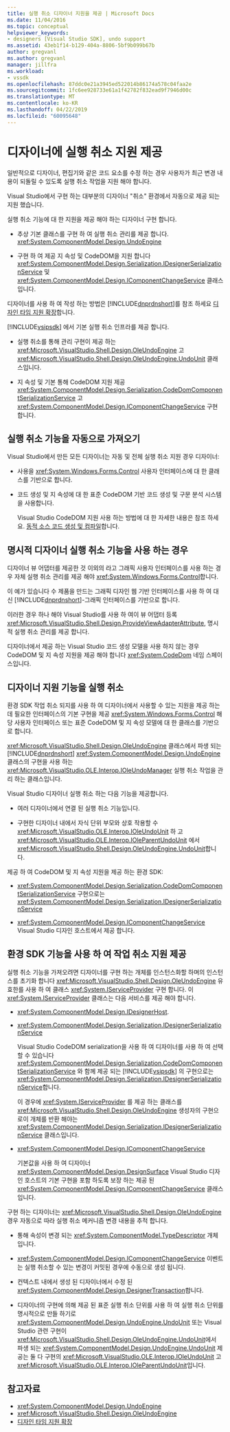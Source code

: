 ```yaml
---
title: 실행 취소 디자이너 지원을 제공 | Microsoft Docs
ms.date: 11/04/2016
ms.topic: conceptual
helpviewer_keywords:
- designers [Visual Studio SDK], undo support
ms.assetid: 43eb1f14-b129-404a-8806-5bf9b099b67b
author: gregvanl
ms.author: gregvanl
manager: jillfra
ms.workload:
- vssdk
ms.openlocfilehash: 87ddc0e21a3945ed522014b86174a578c04faa2e
ms.sourcegitcommit: 1fc6ee928733e61a1f42782f832ead9f7946d00c
ms.translationtype: MT
ms.contentlocale: ko-KR
ms.lasthandoff: 04/22/2019
ms.locfileid: "60095648"
---
```

# <a name="supply-undo-support-to-designers"></a>디자이너에 실행 취소 지원 제공

일반적으로 디자이너, 편집기와 같은 코드 요소를 수정 하는 경우 사용자가 최근 변경 내용이 되돌릴 수 있도록 실행 취소 작업을 지원 해야 합니다.

Visual Studio에서 구현 하는 대부분의 디자이너 "취소" 환경에서 자동으로 제공 되는 지원 했습니다.

실행 취소 기능에 대 한 지원을 제공 해야 하는 디자이너 구현 합니다.

- 추상 기본 클래스를 구현 하 여 실행 취소 관리를 제공 합니다. <xref:System.ComponentModel.Design.UndoEngine>

- 구현 하 여 제공 지 속성 및 CodeDOM을 지원 합니다 <xref:System.ComponentModel.Design.Serialization.IDesignerSerializationService> 및 <xref:System.ComponentModel.Design.IComponentChangeService> 클래스입니다.

디자이너를 사용 하 여 작성 하는 방법은 [!INCLUDE[dnprdnshort](../code-quality/includes/dnprdnshort_md.md)]를 참조 하세요 [디자인 타임 지원 확장](/previous-versions/37899azc(v=vs.140))합니다.

[!INCLUDE[vsipsdk](../extensibility/includes/vsipsdk_md.md)] 에서 기본 실행 취소 인프라를 제공 합니다.

- 실행 취소를 통해 관리 구현이 제공 하는 <xref:Microsoft.VisualStudio.Shell.Design.OleUndoEngine> 고 <xref:Microsoft.VisualStudio.Shell.Design.OleUndoEngine.UndoUnit> 클래스입니다.

- 지 속성 및 기본 통해 CodeDOM 지원 제공 <xref:System.ComponentModel.Design.Serialization.CodeDomComponentSerializationService> 고 <xref:System.ComponentModel.Design.IComponentChangeService> 구현 합니다.

## <a name="obtain-undo-support-automatically"></a>실행 취소 기능을 자동으로 가져오기

Visual Studio에서 만든 모든 디자이너는 자동 및 전체 실행 취소 지원 경우 디자이너:

- 사용을 <xref:System.Windows.Forms.Control> 사용자 인터페이스에 대 한 클래스를 기반으로 합니다.

- 코드 생성 및 지 속성에 대 한 표준 CodeDOM 기반 코드 생성 및 구문 분석 시스템을 사용합니다.

   Visual Studio CodeDOM 지원 사용 하는 방법에 대 한 자세한 내용은 참조 하세요. [동적 소스 코드 생성 및 컴파일](/dotnet/framework/reflection-and-codedom/dynamic-source-code-generation-and-compilation)합니다.

## <a name="when-to-use-explicit-designer-undo-support"></a>명시적 디자이너 실행 취소 기능을 사용 하는 경우
 디자이너 뷰 어댑터를 제공한 것 이외의 라고 그래픽 사용자 인터페이스를 사용 하는 경우 자체 실행 취소 관리를 제공 해야 <xref:System.Windows.Forms.Control>합니다.

 이 예가 있습니다 수 제품을 만드는 그래픽 디자인 웹 기반 인터페이스를 사용 하 여 대신 [!INCLUDE[dnprdnshort](../code-quality/includes/dnprdnshort_md.md)]-그래픽 인터페이스를 기반으로 합니다.

 이러한 경우 하나 해야 Visual Studio를 사용 하 여이 뷰 어댑터 등록 <xref:Microsoft.VisualStudio.Shell.Design.ProvideViewAdapterAttribute>, 명시적 실행 취소 관리를 제공 합니다.

 디자이너에서 제공 하는 Visual Studio 코드 생성 모델을 사용 하지 않는 경우 CodeDOM 및 지 속성 지원을 제공 해야 합니다 <xref:System.CodeDom> 네임 스페이스입니다.

## <a name="undo-support-features-of-the-designer"></a>디자이너 지원 기능을 실행 취소
 환경 SDK 작업 취소 되지를 사용 하 여 디자이너에서 사용할 수 있는 지원을 제공 하는 데 필요한 인터페이스의 기본 구현을 제공 <xref:System.Windows.Forms.Control> 해당 사용자 인터페이스 또는 표준 CodeDOM 및 지 속성 모델에 대 한 클래스를 기반으로 합니다.

 <xref:Microsoft.VisualStudio.Shell.Design.OleUndoEngine> 클래스에서 파생 되는 [!INCLUDE[dnprdnshort](../code-quality/includes/dnprdnshort_md.md)] <xref:System.ComponentModel.Design.UndoEngine> 클래스의 구현을 사용 하는 <xref:Microsoft.VisualStudio.OLE.Interop.IOleUndoManager> 실행 취소 작업을 관리 하는 클래스입니다.

 Visual Studio 디자이너 실행 취소 하는 다음 기능을 제공합니다.

- 여러 디자이너에서 연결 된 실행 취소 기능입니다.

- 구현한 디자이너 내에서 자식 단위 부모와 상호 작용할 수 <xref:Microsoft.VisualStudio.OLE.Interop.IOleUndoUnit> 하 고 <xref:Microsoft.VisualStudio.OLE.Interop.IOleParentUndoUnit> 에서 <xref:Microsoft.VisualStudio.Shell.Design.OleUndoEngine.UndoUnit>합니다.

제공 하 여 CodeDOM 및 지 속성 지원을 제공 하는 환경 SDK:

- <xref:System.ComponentModel.Design.Serialization.CodeDomComponentSerializationService> 구현으로는 <xref:System.ComponentModel.Design.Serialization.IDesignerSerializationService>

- <xref:System.ComponentModel.Design.IComponentChangeService> Visual Studio 디자인 호스트에서 제공 합니다.

## <a name="use-the-environment-sdk-features-to-supply-undo-support"></a>환경 SDK 기능을 사용 하 여 작업 취소 지원 제공

실행 취소 기능을 가져오려면 디자이너를 구현 하는 개체를 인스턴스화할 하며의 인스턴스를 초기화 합니다 <xref:Microsoft.VisualStudio.Shell.Design.OleUndoEngine> 유효한를 사용 하 여 클래스 <xref:System.IServiceProvider> 구현 합니다. 이 <xref:System.IServiceProvider> 클래스는 다음 서비스를 제공 해야 합니다.

- <xref:System.ComponentModel.Design.IDesignerHost>.

- <xref:System.ComponentModel.Design.Serialization.IDesignerSerializationService>

   Visual Studio CodeDOM serialization을 사용 하 여 디자이너를 사용 하 여 선택할 수 있습니다 <xref:System.ComponentModel.Design.Serialization.CodeDomComponentSerializationService> 와 함께 제공 되는 [!INCLUDE[vsipsdk](../extensibility/includes/vsipsdk_md.md)] 의 구현으로는 <xref:System.ComponentModel.Design.Serialization.IDesignerSerializationService>합니다.

   이 경우에 <xref:System.IServiceProvider> 를 제공 하는 클래스를 <xref:Microsoft.VisualStudio.Shell.Design.OleUndoEngine> 생성자의 구현으로이 개체를 반환 해야는 <xref:System.ComponentModel.Design.Serialization.IDesignerSerializationService> 클래스입니다.

- <xref:System.ComponentModel.Design.IComponentChangeService>

   기본값을 사용 하 여 디자이너 <xref:System.ComponentModel.Design.DesignSurface> Visual Studio 디자인 호스트의 기본 구현을 포함 하도록 보장 하는 제공 된 <xref:System.ComponentModel.Design.IComponentChangeService> 클래스입니다.

구현 하는 디자이너는 <xref:Microsoft.VisualStudio.Shell.Design.OleUndoEngine> 경우 자동으로 따라 실행 취소 메커니즘 변경 내용을 추적 합니다.

- 통해 속성이 변경 되는 <xref:System.ComponentModel.TypeDescriptor> 개체입니다.

- <xref:System.ComponentModel.Design.IComponentChangeService> 이벤트는 실행 취소할 수 있는 변경이 커밋된 경우에 수동으로 생성 됩니다.

- 컨텍스트 내에서 생성 된 디자이너에서 수정 된 <xref:System.ComponentModel.Design.DesignerTransaction>합니다.

- 디자이너의 구현에 의해 제공 된 표준 실행 취소 단위를 사용 하 여 실행 취소 단위를 명시적으로 만들 하기로 <xref:System.ComponentModel.Design.UndoEngine.UndoUnit> 또는 Visual Studio 관련 구현이 <xref:Microsoft.VisualStudio.Shell.Design.OleUndoEngine.UndoUnit>에서 파생 되는 <xref:System.ComponentModel.Design.UndoEngine.UndoUnit> 제공는 둘 다 구현의 <xref:Microsoft.VisualStudio.OLE.Interop.IOleUndoUnit> 고 <xref:Microsoft.VisualStudio.OLE.Interop.IOleParentUndoUnit>입니다.

## <a name="see-also"></a>참고자료

- <xref:System.ComponentModel.Design.UndoEngine>
- <xref:Microsoft.VisualStudio.Shell.Design.OleUndoEngine>
- [디자인 타임 지원 확장](/previous-versions/37899azc(v=vs.140))
